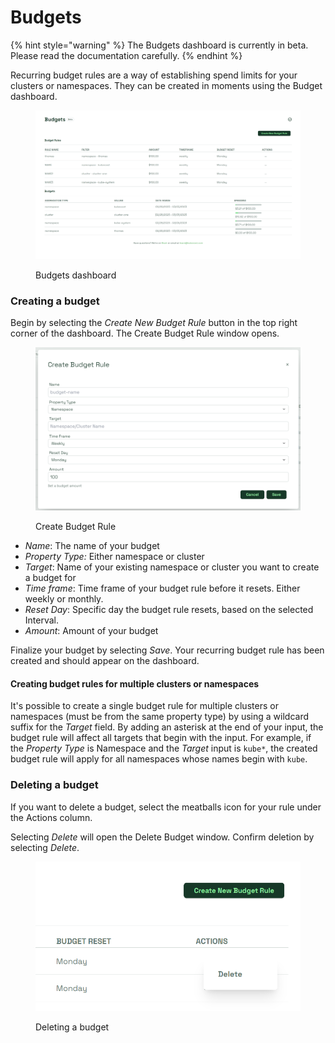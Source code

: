 # Budgets

{% hint style="warning" %}
The Budgets dashboard is currently in beta. Please read the documentation carefully.
{% endhint %}

Recurring budget rules are a way of establishing spend limits for your clusters or namespaces. They can be created in moments using the Budget dashboard.

<figure><img src="../../.gitbook/assets/budgetdashboard.png" alt=""><figcaption><p>Budgets dashboard</p></figcaption></figure>

### Creating a budget

Begin by selecting the _Create New Budget Rule_ button in the top right corner of the dashboard. The Create Budget Rule window opens.

<figure><img src="../../.gitbook/assets/createbudget.png" alt=""><figcaption><p>Create Budget Rule</p></figcaption></figure>

* _Name_: The name of your budget
* _Property Type:_ Either namespace or cluster
* _Target_: Name of your existing namespace or cluster you want to create a budget for
* _Time frame_: Time frame of your budget rule before it resets. Either weekly or monthly.
* _Reset Day_: Specific day the budget rule resets, based on the selected Interval.
* _Amount_: Amount of your budget

Finalize your budget by selecting _Save_. Your recurring budget rule has been created and should appear on the dashboard.

#### Creating budget rules for multiple clusters or namespaces

It's possible to create a single budget rule for multiple clusters or namespaces (must be from the same property type) by using a wildcard suffix for the _Target_ field. By adding an asterisk at the end of your input, the budget rule will affect all targets that begin with the input. For example, if the _Property Type_ is Namespace and the _Target_ input is `kube*`, the created budget rule will apply for all namespaces whose names begin with `kube`.

### Deleting a budget

If you want to delete a budget, select the meatballs icon for your rule under the Actions column.

Selecting _Delete_ will open the Delete Budget window. Confirm deletion by selecting _Delete_.

<figure><img src="../../.gitbook/assets/deletebudget.png" alt=""><figcaption><p>Deleting a budget</p></figcaption></figure>
